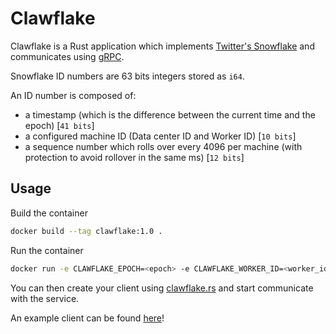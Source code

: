 # Clawflake

Clawflake is a Rust application which implements [Twitter's Snowflake](https://github.com/twitter-archive/snowflake/tree/snowflake-2010) and communicates using [gRPC](https://grpc.io/).

Snowflake ID numbers are 63 bits integers stored as `i64`.

An ID number is composed of:

- a timestamp (which is the difference between the current time and the epoch) [`41 bits`]
- a configured machine ID (Data center ID and Worker ID) [`10 bits`]
- a sequence number which rolls over every 4096 per machine (with protection to avoid rollover in the same ms) [`12 bits`]

## Usage

Build the container

```sh
docker build --tag clawflake:1.0 .
```

Run the container

```sh
docker run -e CLAWFLAKE_EPOCH=<epoch> -e CLAWFLAKE_WORKER_ID=<worker_id> -e CLAWFLAKE_DATACENTER_ID=<datacenter_id> -p <host port>:50051 clawflake:1.0
```

You can then create your client using [clawflake.rs](clawflake.rs) and start communicate with the service.

An example client can be found [here](src/client.rs)!
